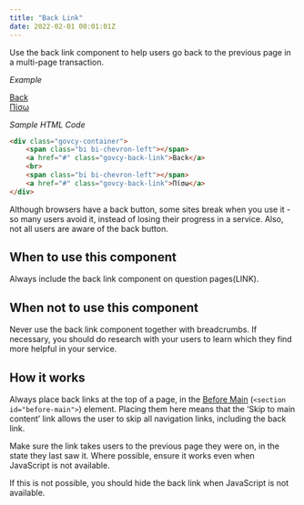 ```yaml
---
title: "Back Link"
date: 2022-02-01 00:01:01Z
---
```


Use the back link component to help users go back to the previous page in a multi-page transaction.

*Example*
<div class="govcy-container govcy-p-4  govcy-br-1 govcy-br-standard govcy-mb-4">
<div class="govcy-container">
        <span class="bi bi-chevron-left"></span>
        <a href="#" class="govcy-back-link">Back</a>
        <br>
        <span class="bi bi-chevron-left"></span>
        <a href="#" class="govcy-back-link">Πίσω</a>
   </div> 
</div>  

*Sample HTML Code*

```html
<div class="govcy-container">
    <span class="bi bi-chevron-left"></span>
    <a href="#" class="govcy-back-link">Back</a>
    <br>
    <span class="bi bi-chevron-left"></span>
    <a href="#" class="govcy-back-link">Πίσω</a>
</div>    
```

Although browsers have a back button, some sites break when you use it - so many users avoid it, instead of losing their progress in a service. Also, not all users are aware of the back button.

## When to use this component
Always include the back link component on question pages(LINK).

## When not to use this component
Never use the back link component together with breadcrumbs. If necessary, you should do research with your users to learn which they find more helpful in your service.

## How it works
Always place back links at the top of a page, in the [Before Main](../../styles/page_templates) (`<section id="before-main">`) element. Placing them here means that the ‘Skip to main content’ link allows the user to skip all navigation links, including the back link.

Make sure the link takes users to the previous page they were on, in the state they last saw it. Where possible, ensure it works even when JavaScript is not available.

If this is not possible, you should hide the back link when JavaScript is not available.
